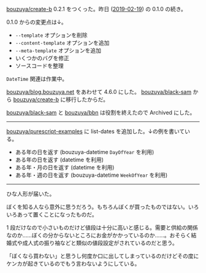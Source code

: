 [bouzuya/create-b][] 0.2.1 をつくった。昨日 ([2019-02-19][]) の 0.1.0 の続き。

0.1.0 からの変更点は↓。

- `--template` オプションを削除
- `--content-template` オプションを追加
- `--meta-template` オプションを追加
- いくつかのバグを修正
- ソースコードを整理

`DateTime` 関連は作業中。

[bouzuya/blog.bouzuya.net][] をあわせて 4.6.0 にした。 [bouzuya/black-sam][] から [bouzuya/create-b][] に移行したからだ。

[bouzuya/black-sam][] と [bouzuya/bbn][] は役割を終えたので Archived にした。

---

[bouzuya/purescript-examples][] に list-dates を追加した。↓の例を書いている。

- ある年の日を返す (bouzuya-datetime `DayOfYear` を利用)
- ある年の日を返す (datetime を利用)
- ある年・月の日を返す (datetime を利用)
- ある年・週の日を返す (bouzuya-datetime `WeekOfYear` を利用)

---

ひな人形が届いた。

ぼくを知る人なら意外に思うだろう。もちろんぼくが買ったものではない。いろいろあって置くことになったものだ。

1 段だけなので小さいものだけど値段は十分に高いと感じる。需要と供給の関係なのか……ぼくの分からないところにお金がかかっているのか……。おそらく結婚式や成人式の振り袖などと類似の値段設定がされているのだと思う。

「ぼくなら買わない」と思うし何度か口に出してしまっているのだけどその度にケンカが起きているのでもう言わないようにしている。

[2019-02-19]: https://blog.bouzuya.net/2019/02/19/
[bouzuya/bbn]: https://github.com/bouzuya/bbn
[bouzuya/black-sam]: https://github.com/bouzuya/black-sam
[bouzuya/blog.bouzuya.net]: https://github.com/bouzuya/blog.bouzuya.net
[bouzuya/create-b]: https://github.com/bouzuya/create-b
[bouzuya/purescript-examples]: https://github.com/bouzuya/purescript-examples
